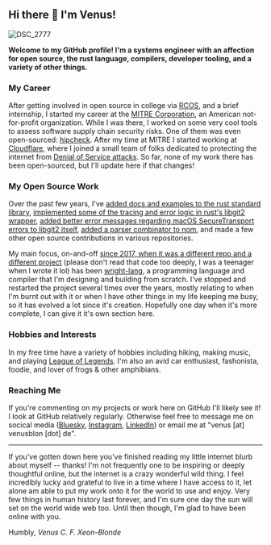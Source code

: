 ## Hi there 👋 I'm Venus!

![DSC_2777](https://github.com/user-attachments/assets/f4e56452-36e8-4ea6-91b8-3bb2251a53ff)

**Welcome to my GitHub profile! I'm a systems engineer with an affection for open source, the rust language, compilers, developer tooling, and a variety of other things.**

### My Career
After getting involved in open source in college via [RCOS](https://new.rcos.io/), and a brief internship, I started my career at the [MITRE Corporation](https://en.wikipedia.org/wiki/Mitre_Corporation), an American not-for-profit organization. 
While I was there, I worked on some very cool tools to assess software supply chain security risks. One of them was even open-sourced: [hipcheck](https://github.com/mitre/hipcheck).
After my time at MITRE I started working at [Cloudflare](https://en.wikipedia.org/wiki/Cloudflare), where I joined a small team of folks dedicated to protecting the internet from [Denial of Service attacks](https://en.wikipedia.org/wiki/Denial-of-service_attack).
So far, none of my work there has been open-sourced, but I'll update here if that changes!

### My Open Source Work
Over the past few years, I've [added docs and examples to the rust standard library](https://github.com/rust-lang/rust/commits?author=vcfxb&since=2020-02-01&until=2025-02-06),
[implemented some of the tracing and error logic in rust's libgit2 wrapper](https://github.com/rust-lang/git2-rs/commits?author=vcfxb&since=2015-02-01&until=2025-03-25),
[added better error messages regarding macOS SecureTransport errors to libgit2 itself](https://github.com/libgit2/libgit2/commits?author=vcfxb&since=2015-02-01&until=2025-03-25),
[added a parser combinator to nom](https://github.com/rust-bakery/nom/commits?author=vcfxb&since=2015-02-01&until=2025-02-06),
and made a few other open source contributions in various repositories.

My main focus, on-and-off [since 2017, when it was a different repo and a different project](https://github.com/vcfxb/BlackRose/commit/bc59389093ba7bf00968fa0d917ae0bb49aa024d) (please don't read that code too deeply, I was a teenager when I wrote it lol)
has been [wright-lang](https://github.com/vcfxb/wright-lang), a programming language and compiler that I'm designing and building from scratch. I've stopped and restarted the project several times over the years, mostly 
relating to when I'm burnt out with it or when I have other things in my life keeping me busy, so it has evolved a lot since it's creation. Hopefully one day when it's more complete, I can give it it's own section here.

### Hobbies and Interests
In my free time have a variety of hobbies including hiking, making music, and playing [League of Legends](https://en.wikipedia.org/wiki/League_of_Legends). I'm also an avid car enthusiast, fashonista, foodie, and lover of frogs & other 
amphibians.

### Reaching Me
If you're commenting on my projects or work here on GitHub I'll likely see it! I look at GitHub relatively regularly.
Otherwise feel free to message me on socical media ([Bluesky](https://bsky.app/profile/venusblon.de), [Instagram](https://www.instagram.com/venus_xeon/), [LinkedIn](https://www.linkedin.com/in/venus-xeon-blonde-72b198173/)) 
or email me at "venus [at] venusblon [dot] de".

---

If you've gotten down here you've finished reading my little internet blurb about myself -- thanks! I'm not frequently one to be inspiring or deeply thoughtful online, but the internet is a crazy wonderful wild thing. I
feel incredibly lucky and grateful to live in a time where I have access to it, let alone am able to put my work onto it for the world to use and enjoy. Very few things in human history last forever, and I'm sure one
day the sun will set on the world wide web too. Until then though, I'm glad to have been online with you.

Humbly,
_Venus C. F. Xeon-Blonde_

<!--
**vcfxb/vcfxb** is a ✨ _special_ ✨ repository because its `README.md` (this file) appears on your GitHub profile.

Here are some ideas to get you started:

- 🔭 I’m currently working on ...
- 🌱 I’m currently learning ...
- 👯 I’m looking to collaborate on ...
- 🤔 I’m looking for help with ...
- 💬 Ask me about ...
- 📫 How to reach me: ...
- 😄 Pronouns: ...
- ⚡ Fun fact: ...
-->
